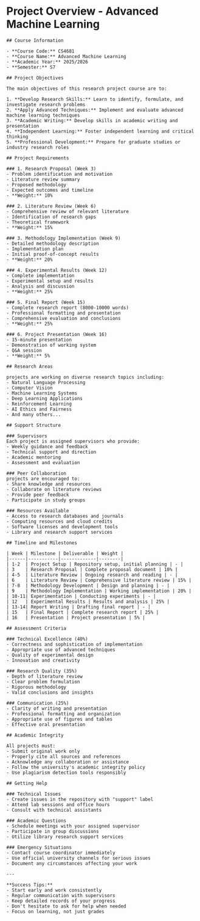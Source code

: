 # Project Overview - Advanced Machine Learning

    ## Course Information

    - **Course Code:** CS4681
    - **Course Name:** Advanced Machine Learning
    - **Academic Year:** 2025/2026
    - **Semester:** S7

    ## Project Objectives

    The main objectives of this research project course are to:

    1. **Develop Research Skills:** Learn to identify, formulate, and investigate research problems
    2. **Apply Advanced Techniques:** Implement and evaluate advanced machine learning techniques
    3. **Academic Writing:** Develop skills in academic writing and presentation
    4. **Independent Learning:** Foster independent learning and critical thinking
    5. **Professional Development:** Prepare for graduate studies or industry research roles

    ## Project Requirements

    ### 1. Research Proposal (Week 3)
    - Problem identification and motivation
    - Literature review summary
    - Proposed methodology
    - Expected outcomes and timeline
    - **Weight:** 10%

    ### 2. Literature Review (Week 6)
    - Comprehensive review of relevant literature
    - Identification of research gaps
    - Theoretical framework
    - **Weight:** 15%

    ### 3. Methodology Implementation (Week 9)
    - Detailed methodology description
    - Implementation plan
    - Initial proof-of-concept results
    - **Weight:** 20%

    ### 4. Experimental Results (Week 12)
    - Complete implementation
    - Experimental setup and results
    - Analysis and discussion
    - **Weight:** 25%

    ### 5. Final Report (Week 15)
    - Complete research report (8000-10000 words)
    - Professional formatting and presentation
    - Comprehensive evaluation and conclusions
    - **Weight:** 25%

    ### 6. Project Presentation (Week 16)
    - 15-minute presentation
    - Demonstration of working system
    - Q&A session
    - **Weight:** 5%

    ## Research Areas

    projects are working on diverse research topics including:
    - Natural Language Processing
    - Computer Vision
    - Machine Learning Systems
    - Deep Learning Applications
    - Reinforcement Learning
    - AI Ethics and Fairness
    - And many others...

    ## Support Structure

    ### Supervisors
    Each project is assigned supervisors who provide:
    - Weekly guidance and feedback
    - Technical support and direction
    - Academic mentoring
    - Assessment and evaluation

    ### Peer Collaboration
    projects are encouraged to:
    - Share knowledge and resources
    - Collaborate on literature reviews
    - Provide peer feedback
    - Participate in study groups

    ### Resources Available
    - Access to research databases and journals
    - Computing resources and cloud credits
    - Software licenses and development tools
    - Library and research support services

    ## Timeline and Milestones

    | Week | Milestone | Deliverable | Weight |
    |------|-----------|-------------|--------|
    | 1-2  | Project Setup | Repository setup, initial planning | - |
    | 3    | Research Proposal | Complete proposal document | 10% |
    | 4-5  | Literature Review | Ongoing research and reading | - |
    | 6    | Literature Review | Comprehensive literature review | 15% |
    | 7-8  | Methodology Development | Design and planning | - |
    | 9    | Methodology Implementation | Working implementation | 20% |
    | 10-11| Experimentation | Conducting experiments | - |
    | 12   | Experimental Results | Results and analysis | 25% |
    | 13-14| Report Writing | Drafting final report | - |
    | 15   | Final Report | Complete research report | 25% |
    | 16   | Presentation | Project presentation | 5% |

    ## Assessment Criteria

    ### Technical Excellence (40%)
    - Correctness and sophistication of implementation
    - Appropriate use of advanced techniques
    - Quality of experimental design
    - Innovation and creativity

    ### Research Quality (35%)
    - Depth of literature review
    - Clear problem formulation
    - Rigorous methodology
    - Valid conclusions and insights

    ### Communication (25%)
    - Clarity of writing and presentation
    - Professional formatting and organization
    - Appropriate use of figures and tables
    - Effective oral presentation

    ## Academic Integrity

    All projects must:
    - Submit original work only
    - Properly cite all sources and references
    - Acknowledge any collaboration or assistance
    - Follow the university's academic integrity policy
    - Use plagiarism detection tools responsibly

    ## Getting Help

    ### Technical Issues
    - Create issues in the repository with "support" label
    - Attend lab sessions and office hours
    - Consult with technical assistants

    ### Academic Questions
    - Schedule meetings with your assigned supervisor
    - Participate in group discussions
    - Utilize library research support services

    ### Emergency Situations
    - Contact course coordinator immediately
    - Use official university channels for serious issues
    - Document any circumstances affecting your work

    ---

    **Success Tips:**
    - Start early and work consistently
    - Regular communication with supervisors
    - Keep detailed records of your progress
    - Don't hesitate to ask for help when needed
    - Focus on learning, not just grades
    